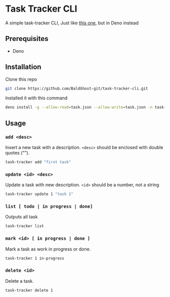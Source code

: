 # Task Tracker CLI

A simple task-tracker CLI, Just like [this one](https://github.com/BaldGhost-git/task-tracker-cli), but in Deno instead

## Prerequisites
- Deno

## Installation
Clone this repo
```bash
git clone https://github.com/BaldGhost-git/task-tracker-cli.git
```

Installed it with this command
```bash
deno install -g --allow-read=task.json --allow-write=task.json -n task-tracker ./main.ts
```

## Usage
### `add <desc>`

Insert a new task with a description. `<desc>` should be enclosed with double quotes ("").
```bash
task-tracker add "first task"
```

### `update <id> <desc>`
Update a task with new description. `<id>` should be a number, not a string
```bash
task-tracker update 1 "task 1"
``` 

### `list [ todo | in progress | done]`
Outputs all task
```bash
task-tracker list
```

### `mark <id> [ in progress | done ]`
Mark a task as work in progress or done.
```bash
task-tracker 1 in-progress
```

### `delete <id>`
Delete a task.
```bash
task-tracker delete 1
```
